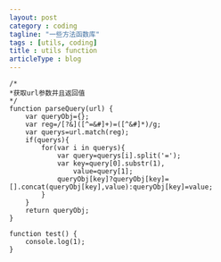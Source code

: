 ```yaml
---
layout: post
category : coding
tagline: "一些方法函数库"
tags : [utils, coding]
title : utils function
articleType : blog
---
```

    /*
    *获取url参数并且返回值
    */
    function parseQuery(url) {
        var queryObj={};
        var reg=/[?&]([^=&#]+)=([^&#]*)/g;
        var querys=url.match(reg);
        if(querys){
            for(var i in querys){
                var query=querys[i].split('=');
                var key=query[0].substr(1),
                    value=query[1];
                queryObj[key]?queryObj[key]=[].concat(queryObj[key],value):queryObj[key]=value;
            }
        }
        return queryObj;
    }

	function test() {
		console.log(1);
	}
